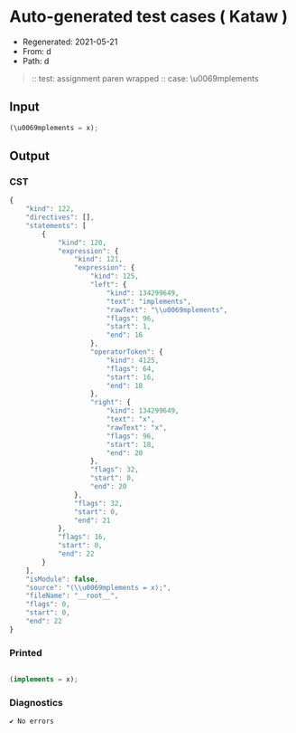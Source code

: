 # Auto-generated test cases ( Kataw )
- Regenerated: 2021-05-21
- From: d
- Path: d
> :: test: assignment paren wrapped
> :: case: \u0069mplements
## Input

`````js
(\u0069mplements = x);
`````
## Output

### CST

```javascript
{
    "kind": 122,
    "directives": [],
    "statements": [
        {
            "kind": 120,
            "expression": {
                "kind": 121,
                "expression": {
                    "kind": 125,
                    "left": {
                        "kind": 134299649,
                        "text": "implements",
                        "rawText": "\\u0069mplements",
                        "flags": 96,
                        "start": 1,
                        "end": 16
                    },
                    "operatorToken": {
                        "kind": 4125,
                        "flags": 64,
                        "start": 16,
                        "end": 18
                    },
                    "right": {
                        "kind": 134299649,
                        "text": "x",
                        "rawText": "x",
                        "flags": 96,
                        "start": 18,
                        "end": 20
                    },
                    "flags": 32,
                    "start": 0,
                    "end": 20
                },
                "flags": 32,
                "start": 0,
                "end": 21
            },
            "flags": 16,
            "start": 0,
            "end": 22
        }
    ],
    "isModule": false,
    "source": "(\\u0069mplements = x);",
    "fileName": "__root__",
    "flags": 0,
    "start": 0,
    "end": 22
}
```

### Printed

```javascript

(implements = x);
```

### Diagnostics

```javascript
✔ No errors
```

